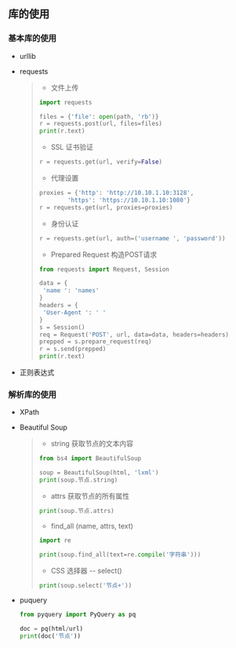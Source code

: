 ## 库的使用



### 基本库的使用

- urllib

- requests

  > + 文件上传
  >
  > ```python
  > import requests
  > 
  > files = {'file': open(path, 'rb')}
  > r = requests.post(url, files=files)
  > print(r.text)
  > ```
  >
  > + SSL 证书验证
  >
  > ```python
  > r = requests.get(url, verify=False)
  > ```
  >
  > + 代理设置
  >
  > ```python
  > proxies = {'http': 'http://10.10.1.10:3128',
  >         'https': 'https://10.10.1.10:1080'}
  > r = requests.get(url, proxies=proxies)
  > ```
  >
  > + 身份认证
  >
  > ```python
  > r = requests.get(url, auth=('username ', 'password'))
  > ```
  >
  > + Prepared Request 构造POST请求
  >
  > ```python
  > from requests import Request, Session
  > 
  > data = {
  >  'name ': 'names'
  > }
  > headers = {
  >  'User-Agent ': ' '
  > }
  > s = Session()
  > req = Request('POST', url, data=data, headers=headers)
  > prepped = s.prepare_request(req)
  > r = s.send(prepped)
  > print(r.text)
  > ```
  
- 正则表达式



### 解析库的使用

+ XPath

+ Beautiful Soup

  > + string 获取节点的文本内容
  >
  > ```python
  > from bs4 import BeautifulSoup
  > 
  > soup = BeautifulSoup(html, 'lxml')
  > print(soup.节点.string)
  > ```
  >
  > + attrs 获取节点的所有属性
  >
  > ```python
  > print(soup.节点.attrs)
  > ```
  >
  > + find_all (name, attrs, text)
  >
  > ```python
  > import re
  > 
  > print(soup.find_all(text=re.compile('字符串')))
  > ```
  >
  > + CSS 选择器 -- select()
  >
  > ```python
  > print(soup.select('节点+'))
  > ```

+ puquery

  ```python
  from pyquery import PyQuery as pq
  
  doc = pq(html/url)
  print(doc('节点'))
  ```
  
  

